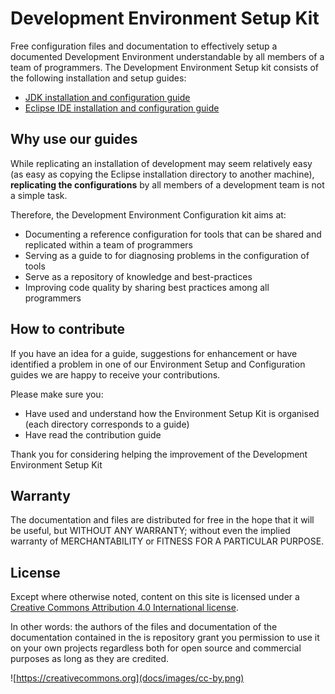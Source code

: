 # Development Environment Setup Kit

Free configuration files and documentation to effectively setup a documented Development Environment understandable by all members of a team of programmers. The Development Environment Setup kit consists of the following installation and setup guides:

* [JDK installation and configuration guide](jdk/jdk-setup-guide.md) 
* [Eclipse IDE installation and configuration guide](eclipse/eclipse-setup-guide.md)

## Why use our guides
While replicating an installation of development may seem relatively easy (as easy as copying the Eclipse installation directory to another machine), **replicating the configurations** by all members of a development team is not a simple task. 

Therefore, the Development Environment Configuration kit aims at:

* Documenting a reference configuration for tools that can be shared and replicated within a team of programmers
* Serving as a guide to for diagnosing problems in the configuration of tools 
* Serve as a repository of knowledge and best-practices
* Improving code quality by sharing best practices among all programmers

## How to contribute
If you have an idea for a guide, suggestions for enhancement or have identified a problem in one of our Environment Setup and Configuration guides we are happy to receive your contributions.

Please make sure you:

* Have used and understand how the Environment Setup Kit is organised (each directory corresponds to a guide)
* Have read the contribution guide

Thank you for considering helping the improvement of the Development Environment Setup Kit

## Warranty
The documentation and files are distributed for free in the hope that it will be useful, but WITHOUT ANY WARRANTY; without even the implied warranty of MERCHANTABILITY or FITNESS FOR A PARTICULAR PURPOSE.  

## License
Except where otherwise noted, content on this site is licensed under a [Creative Commons Attribution 4.0 International license](https://creativecommons.org).

In other words: the authors of the files and documentation of the documentation contained in the is repository grant you permission to use it on your own projects regardless both for open source and commercial purposes as long as they are credited.


![https://creativecommons.org](docs/images/cc-by.png) 






